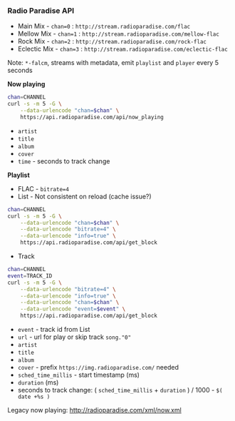 ### Radio Paradise API 

- Main Mix     - `chan=0` : `http://stream.radioparadise.com/flac`
- Mellow Mix   - `chan=1` : `http://stream.radioparadise.com/mellow-flac`
- Rock Mix     - `chan=2` : `http://stream.radioparadise.com/rock-flac`
- Eclectic Mix - `chan=3` : `http://stream.radioparadise.com/eclectic-flac`

Note: `*-falcm`, streams with metadata, emit `playlist` and `player` every 5 seconds

**Now playing**
```sh
chan=CHANNEL
curl -s -m 5 -G \
	--data-urlencode "chan=$chan" \
	https://api.radioparadise.com/api/now_playing
```
- `artist`
- `title`
- `album`
- `cover`
- `time` - seconds to track change

**Playlist**
- FLAC - `bitrate=4`
- List - Not consistent on reload (cache issue?)
```sh
chan=CHANNEL
curl -s -m 5 -G \
	--data-urlencode "chan=$chan" \
	--data-urlencode "bitrate=4" \
	--data-urlencode "info=true" \
	https://api.radioparadise.com/api/get_block
```
- Track
```sh
chan=CHANNEL
event=TRACK_ID
curl -s -m 5 -G \
	--data-urlencode "bitrate=4" \
	--data-urlencode "info=true" \
	--data-urlencode "chan=$chan" \
	--data-urlencode "event=$event" \
	https://api.radioparadise.com/api/get_block
```
- `event` - track id from List
- `url` - url for play or skip track
`song."0"`
- `artist`
- `title`
- `album`
- `cover` - prefix `https://img.radioparadise.com/` needed
- `sched_time_millis` - start timestamp (ms)
- `duration` (ms)
- seconds to track change: ( `sched_time_millis` + `duration` ) / 1000 - `$( date +%s )`

Legacy now playing: http://radioparadise.com/xml/now.xml
